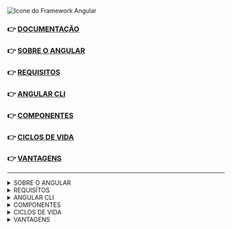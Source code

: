![Icone do Framework Angular](https://img.icons8.com/nolan/344/angularjs.png)

<span id='intro'> 
 
### 👉 [DOCUMENTAÇÃO](https://angular.io/)
### 👉 <a href='#sobre'>SOBRE O ANGULAR</a>
### 👉 <a href='#requisitos'>REQUISITOS</a>
### 👉 <a href='#angular-cli'>ANGULAR CLI</a>
### 👉 <a href='#componente'>COMPONENTES</a>
### 👉 <a href='#ciclo-de-vida'>CICLOS DE VIDA</a>
### 👉 <a href='#vantagens'>VANTAGENS</a>
 </span>
 
---
 
<details>
 <summary> 
  <span id='sobre'> SOBRE O ANGULAR <span/> 
 </summary> <br>
 

  É uma plataforma de aplicações web com código fonte aberto, baseado em Typescript. <br>
  Angular é um dos frameworks Javascript mais populares, pois usamos pra criar sites dinâmicos, <br>
  web app, aplicativos etc, pois é uma aplicação feita de vários componentes reutilizáveis. <br>
  Facilitando assim, o desenvolvimento de nossas aplicações futuras.

  🔶 Angular 2 é uma reescrita completa do Angular JS, feito pela google.

</details>
 
 
<details>
 <summary> <span id='requisitos'> REQUISÍTOS <span/> </summary> <br>
 
👉 `node js` [↗️](https://nodejs.org/en/download/)
  👉 `angular-cli` [↗️](https://angular.io/cli)

</details>
 
 
 <details>
  <summary> <span id='angular-cli'> ANGULAR CLI <span/> </summary> <br>
 
  É uma interface de linha de comando do Angular. Ferramenta open source <br>
  desenvolvida para facilitar a criação de componentes, classes, services etc...

  ---
 
  🔶 `Gerando estrutura base`
 
  ```
  ng new nomeApp
  ```

  ---
 
  🔶 `Startando aplicação`
 
  ```
  cd nomeApp
  ```
 
  ```
  ng s
  ```

  ---
 
  🔶 `Buildando aplicação`
 
  ```
  cd nomeApp
  ```

  ```
  ng b --prod
  ```
   
  <a href='#intro'> ⬆️  </a>
  </details>
 
  <details>
  <summary> <span id='componente'> COMPONENTES <span/> </summary> <br>
   
  Angular é baseado em componentes. Com eles, podemos encapsular comportamentos e regras da interface, <br>
  tornando a criação de aplicação simples e eficaz. Inclusive, um componente pode encapsular outros componentes, <br>
  pois é possível dividir a UI em partes independentes, porém reutilizáveis. Ou seja, tratamos cada parte da aplicação <br>
  como um bloco isolado, livre de outras dependências externas.
   
  Muito útil quando precisamos reutilizar, por exemplo : 
  
  👉 `header`
  👉 `footer`
  👉 `menu-nav`
  👉 `carousel-card`
   
  
  
  <br>
   
  🔶 `Estrutura de um componente`
  
    <img src='https://img.shields.io/static/v1?label=&message=HTML&color=%23f06529'>
    <img src='https://img.shields.io/static/v1?label=&message=SCSS&color=%23cc6699'>
    <img src='https://img.shields.io/static/v1?label=&message=TYPESCRIPT&color=%23007acc'>
  
  <br>
   
  🔶 `Gerar um componente`
 
  ```
  ng g c nomeComponent
  ```
   
   <a href='#intro'> ⬆️  </a>
  
  </details>
   
  <details>
  <summary> <span id='ciclo-de-vida'> CICLOS DE VIDA <span/> </summary> <br>
   
  No Angular, cada componente tem um ciclo de vida, que são diferentes estágios pelos quais ele passa. <br>
  Existem 08 estágios no ciclo de vida de um componente. Cada estágio é um evento chamado. <br>
  Portanto, podemos usá-los em diferentes fases da aplicação para controlar os componentes. <br>

  Como um componente é uma classe TypeScript. Cada componente deve ter um método construtor. <br>
  O construtor é executado, primeiro, antes da execução de qualquer outro evento de ciclo de vida. <br>
   
  Eventos existentes dentro de uma classe : <br>
  
  🔶 `ngOnInit`
   
  Este evento é inicializado após o Angular carregar pela primeira vez a aplicação. <br>
  Usado principalmente para inicializar dados em um componente.
  
  
  </details>
  
  <details>
  <summary> <span id='vantagens'> VANTAGENS <span/> </summary> <br>
   
  ✔️ Testes; <br>
  ✔️ Flexibilidade; <br>
  ✔️ Produtividade; <br>
  ✔️ Documentação extensa; <br>
  ✔️ Mercado de trabalho bombando; <br>
  ✔️ Aplicativos de página única `SPA` ; <br>
  ✔️ Compatibilidade com Desktop e smartphone; <br>
   
  <a href='#intro'> ⬆️  </a>
  </details>
 
 
